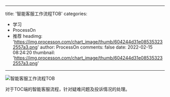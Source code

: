 
---
title: '智能客服工作流程TOB'
categories: 
 - 学习
 - ProcessOn
 - 推荐
headimg: 'https://img.processon.com/chart_image/thumb/604244d31e085353232557a3.png'
author: ProcessOn
comments: false
date: 2022-02-15 08:24:20
thumbnail: 'https://img.processon.com/chart_image/thumb/604244d31e085353232557a3.png'
---

<div>   
<img class="thumb" alt="智能客服工作流程TOB" src="https://img.processon.com/chart_image/thumb/604244d31e085353232557a3.png" referrerpolicy="no-referrer">
<p>对于TOC端的智能客服流程，针对疑难问题及投诉情况的处理。</p>  
</div>
            